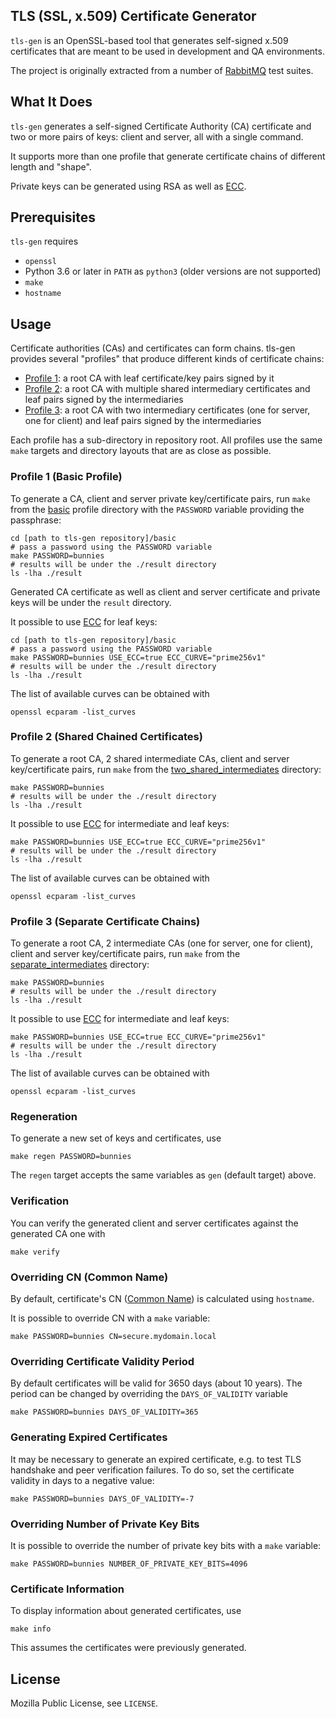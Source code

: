 ## TLS (SSL, x.509) Certificate Generator

`tls-gen` is an OpenSSL-based tool that generates self-signed x.509 certificates that are
meant to be used in development and QA environments.

The project is originally extracted from a number of [RabbitMQ](https://rabbitmq.com) test suites.


## What It Does

`tls-gen` generates a self-signed Certificate Authority (CA) certificate
and two or more pairs of keys: client and server, all with a single command.

It supports more than one profile that generate certificate chains of different length and "shape".

Private keys can be generated using RSA as well as [ECC][ecc-intro].

## Prerequisites

`tls-gen` requires

 * `openssl`
 * Python 3.6 or later in `PATH` as `python3` (older versions are not supported)
 * `make`
 * `hostname`



## Usage

Certificate authorities (CAs) and certificates can form chains. tls-gen provides
several "profiles" that produce different kinds of certificate chains:

 * [Profile 1](./basic/): a root CA with leaf certificate/key pairs signed by it
 * [Profile 2](./two_shared_intermediates/): a root CA with multiple shared intermediary certificates and leaf pairs signed by the intermediaries
 * [Profile 3](./separate_intermediates/): a root CA with two intermediary certificates (one for server, one for client) and leaf pairs signed by the intermediaries

Each profile has a sub-directory in repository root. All profiles use
the same `make` targets and directory layouts that are as close as possible.

### Profile 1 (Basic Profile)

To generate a CA, client and server private key/certificate pairs, run
`make` from the [basic](./basic) profile directory with the `PASSWORD` variable
providing the passphrase:

``` shell
cd [path to tls-gen repository]/basic
# pass a password using the PASSWORD variable
make PASSWORD=bunnies
# results will be under the ./result directory
ls -lha ./result
```

Generated CA certificate as well as client and server certificate and private keys will be
under the `result` directory.

It possible to use [ECC][ecc-intro] for leaf keys:

``` shell
cd [path to tls-gen repository]/basic
# pass a password using the PASSWORD variable
make PASSWORD=bunnies USE_ECC=true ECC_CURVE="prime256v1"
# results will be under the ./result directory
ls -lha ./result
```

The list of available curves can be obtained with

``` shell
openssl ecparam -list_curves
```

### Profile 2 (Shared Chained Certificates)

To generate a root CA, 2 shared intermediate CAs, client and server key/certificate pairs, run `make` from
the [two_shared_intermediates](./two_shared_intermediates) directory:

``` shell
make PASSWORD=bunnies
# results will be under the ./result directory
ls -lha ./result
```

It possible to use [ECC][ecc-intro] for intermediate and leaf keys:

``` shell
make PASSWORD=bunnies USE_ECC=true ECC_CURVE="prime256v1"
# results will be under the ./result directory
ls -lha ./result
```

The list of available curves can be obtained with

``` shell
openssl ecparam -list_curves
```

### Profile 3 (Separate Certificate Chains)

To generate a root CA, 2 intermediate CAs (one for server, one for client), client and server key/certificate pairs, run `make` from
the [separate_intermediates](./separate_intermediates) directory:

``` shell
make PASSWORD=bunnies
# results will be under the ./result directory
ls -lha ./result
```

It possible to use [ECC][ecc-intro] for intermediate and leaf keys:

``` shell
make PASSWORD=bunnies USE_ECC=true ECC_CURVE="prime256v1"
# results will be under the ./result directory
ls -lha ./result
```

The list of available curves can be obtained with

``` shell
openssl ecparam -list_curves
```

### Regeneration

To generate a new set of keys and certificates, use

``` shell
make regen PASSWORD=bunnies
```

The `regen` target accepts the same variables as `gen` (default target) above.

### Verification

You can verify the generated client and server certificates against the generated CA one with

``` shell
make verify
```

### Overriding CN (Common Name)

By default, certificate's CN ([Common Name](http://tldp.org/HOWTO/Apache-WebDAV-LDAP-HOWTO/glossary.html)) is calculated using `hostname`.

It is possible to override CN with a `make` variable:

``` shell
make PASSWORD=bunnies CN=secure.mydomain.local
```

### Overriding Certificate Validity Period

By default certificates will be valid for 3650 days (about 10 years). The period
can be changed by overriding the `DAYS_OF_VALIDITY` variable

``` shell
make PASSWORD=bunnies DAYS_OF_VALIDITY=365
```

### Generating Expired Certificates

It may be necessary to generate an expired certificate, e.g. to test TLS handshake
and peer verification failures. To do so, set the certificate validity in
days to a negative value:

``` shell
make PASSWORD=bunnies DAYS_OF_VALIDITY=-7
```

### Overriding Number of Private Key Bits

It is possible to override the number of private key bits
with a `make` variable:

``` shell
make PASSWORD=bunnies NUMBER_OF_PRIVATE_KEY_BITS=4096
```

### Certificate Information

To display information about generated certificates, use

``` shell
make info
```

This assumes the certificates were previously generated.



## License

Mozilla Public License, see `LICENSE`.

[ecc-intro]: https://blog.cloudflare.com/a-relatively-easy-to-understand-primer-on-elliptic-curve-cryptography/

